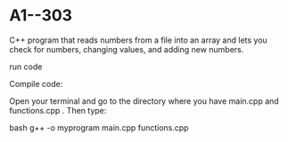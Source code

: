 # A1--303

C++ program that reads numbers from a file into an array and lets you check for numbers, changing values, and adding new numbers.

run code

Compile code:

   Open your terminal and go to the directory where you have main.cpp and functions.cpp . Then type:

   bash
   g++ -o myprogram main.cpp functions.cpp
